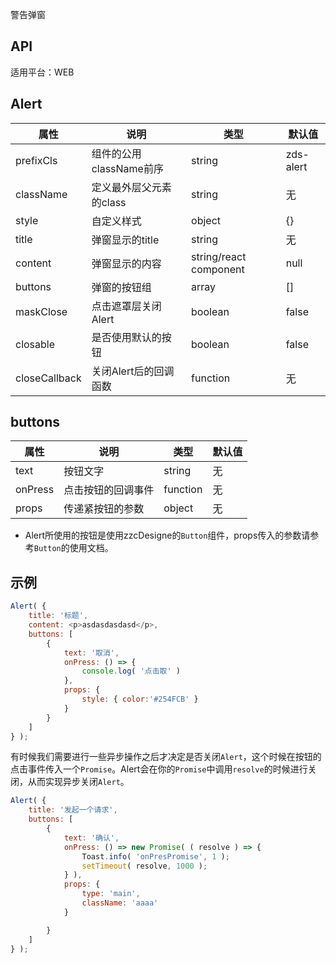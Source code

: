 警告弹窗

## API

适用平台：WEB

## Alert

| 属性          | 说明                    | 类型                   | 默认值    |
| ------------- | ----------------------- | ---------------------- | --------- |
| prefixCls     | 组件的公用className前序 | string                 | zds-alert |
| className     | 定义最外层父元素的class | string                 | 无        |
| style         | 自定义样式              | object                 | {}        |
| title         | 弹窗显示的title         | string                 | 无        |
| content       | 弹窗显示的内容          | string/react component | null      |
| buttons       | 弹窗的按钮组            | array                  | []        |
| maskClose     | 点击遮罩层关闭Alert     | boolean                | false     |
| closable      | 是否使用默认的按钮      | boolean                | false     |
| closeCallback | 关闭Alert后的回调函数   | function               | 无        |



## buttons

| 属性    | 说明               | 类型     | 默认值 |
| ------- | ------------------ | -------- | ------ |
| text    | 按钮文字           | string   | 无     |
| onPress | 点击按钮的回调事件 | function | 无     |
| props   | 传递紧按钮的参数   | object   | 无     |

* Alert所使用的按钮是使用zzcDesigne的`Button`组件，props传入的参数请参考`Button`的使用文档。

## 示例

```js
Alert( {
    title: '标题',
    content: <p>asdasdasdasd</p>,
    buttons: [
        {
            text: '取消',
            onPress: () => {
                console.log( '点击取' )
            },
            props: {
                style: { color:'#254FCB' }
            }
        }
    ]
} );
```

有时候我们需要进行一些异步操作之后才决定是否关闭`Alert`，这个时候在按钮的点击事件传入一个`Promise`。Alert会在你的`Promise`中调用`resolve`的时候进行关闭，从而实现异步关闭`Alert`。

```js
Alert( {
    title: '发起一个请求',
    buttons: [
        {
            text: '确认',
            onPress: () => new Promise( ( resolve ) => {
                Toast.info( 'onPresPromise', 1 );
                setTimeout( resolve, 1000 );
            } ),
            props: {
                type: 'main',
                className: 'aaaa'
            }

        }
    ]
} );
```